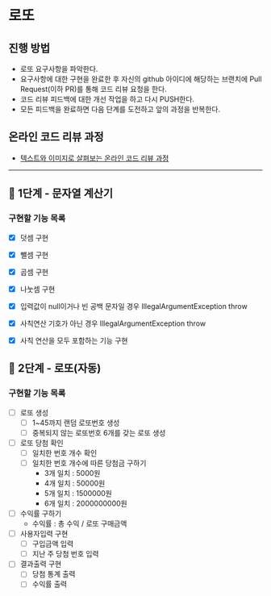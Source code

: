 # 로또
## 진행 방법
* 로또 요구사항을 파악한다.
* 요구사항에 대한 구현을 완료한 후 자신의 github 아이디에 해당하는 브랜치에 Pull Request(이하 PR)를 통해 코드 리뷰 요청을 한다.
* 코드 리뷰 피드백에 대한 개선 작업을 하고 다시 PUSH한다.
* 모든 피드백을 완료하면 다음 단계를 도전하고 앞의 과정을 반복한다.

## 온라인 코드 리뷰 과정
* [텍스트와 이미지로 살펴보는 온라인 코드 리뷰 과정](https://github.com/next-step/nextstep-docs/tree/master/codereview)

---

## 🚀 1단계 - 문자열 계산기

### 구현할 기능 목록
- [X] 덧셈 구현
- [X] 뺄셈 구현
- [X] 곱셈 구현
- [X] 나눗셈 구현
- [X] 입력값이 null이거나 빈 공백 문자일 경우 IllegalArgumentException throw
- [X] 사칙연산 기호가 아닌 경우 IllegalArgumentException throw
- [X] 사칙 연산을 모두 포함하는 기능 구현


## 🚀 2단계 - 로또(자동)

### 구현할 기능 목록
- [ ] 로또 생성
  - [ ] 1~45까지 랜덤 로또번호 생성
  - [ ] 중복되지 않는 로또번호 6개를 갖는 로또 생성
- [ ] 로또 당첨 확인
  - [ ] 일치한 번호 개수 확인
  - [ ] 일치한 번호 개수에 따른 당첨금 구하기
    - 3개 일치 : 5000원
    - 4개 일치 : 50000원
    - 5개 일치 : 1500000원
    - 6개 일치 : 2000000000원
- [ ] 수익률 구하기
  - 수익률 : 총 수익 / 로또 구매금액
- [ ] 사용자입력 구현
  - [ ] 구입금액 입력
  - [ ] 지난 주 당첨 번호 입력
- [ ] 결과출력 구현
  - [ ] 당첨 통계 출력
  - [ ] 수익률 출력